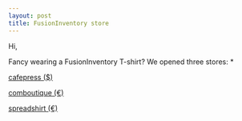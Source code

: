 ```yaml
---
layout: post
title: FusionInventory store
---
```


Hi,

Fancy wearing a FusionInventory T-shirt? We opened three stores:
* 

[cafepress ($)](http://www.cafepress.com/FusionInventory)


[comboutique (€)](http://www.comboutique.com/fusioninventory)


[spreadshirt (€)](https://fusioninventory.spreadshirt.fr/)

</li>
